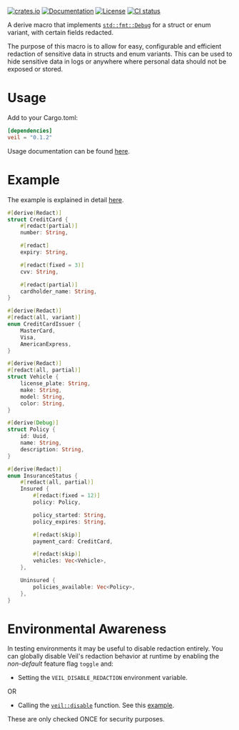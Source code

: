 [![crates.io](https://img.shields.io/crates/v/veil.svg)](https://crates.io/crates/veil)
[![Documentation](https://docs.rs/veil/badge.svg)](https://docs.rs/veil/)
[![License](https://img.shields.io/crates/l/veil)](https://github.com/primait/veil/blob/master/LICENSE)
[![CI status](https://drone-1.prima.it/api/badges/primait/veil/status.svg?branch=master)](https://drone-1.prima.it/primait/veil)

A derive macro that implements [`std::fmt::Debug`](https://doc.rust-lang.org/std/fmt/trait.Debug.html) for a struct or enum variant, with certain fields redacted.

The purpose of this macro is to allow for easy, configurable and efficient redaction of sensitive data in structs and enum variants.
This can be used to hide sensitive data in logs or anywhere where personal data should not be exposed or stored.

# Usage

Add to your Cargo.toml:

```toml
[dependencies]
veil = "0.1.2"
```

Usage documentation can be found [here](https://docs.rs/veil).

# Example

The example is explained in detail [here](https://docs.rs/veil).

```rust
#[derive(Redact)]
struct CreditCard {
    #[redact(partial)]
    number: String,

    #[redact]
    expiry: String,

    #[redact(fixed = 3)]
    cvv: String,

    #[redact(partial)]
    cardholder_name: String,
}

#[derive(Redact)]
#[redact(all, variant)]
enum CreditCardIssuer {
    MasterCard,
    Visa,
    AmericanExpress,
}

#[derive(Redact)]
#[redact(all, partial)]
struct Vehicle {
    license_plate: String,
    make: String,
    model: String,
    color: String,
}

#[derive(Debug)]
struct Policy {
    id: Uuid,
    name: String,
    description: String,
}

#[derive(Redact)]
enum InsuranceStatus {
    #[redact(all, partial)]
    Insured {
        #[redact(fixed = 12)]
        policy: Policy,

        policy_started: String,
        policy_expires: String,

        #[redact(skip)]
        payment_card: CreditCard,

        #[redact(skip)]
        vehicles: Vec<Vehicle>,
    },

    Uninsured {
        policies_available: Vec<Policy>,
    },
}
```

# Environmental Awareness

In testing environments it may be useful to disable redaction entirely. You can globally disable Veil's redaction behavior at runtime by enabling the *non-default* feature flag `toggle` and:

- Setting the `VEIL_DISABLE_REDACTION` environment variable.

OR

- Calling the [`veil::disable`](https://docs.rs/veil/latest/veil/fn.disable.html) function. See this [example](examples/disable_redaction.rs).

These are only checked ONCE for security purposes.
